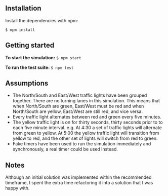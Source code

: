 ## Installation

Install the dependencies with npm:

`$ npm install`

## Getting started

**To start the simulation:** `$ npm start`

**To run the test suite:** `$ npm test`

## Assumptions

- The North/South and East/West traffic lights have been grouped together. There are no turning lanes in this simulation. This means that when North/South are green, East/West must be red and when North/South are yellow, East/West are still red, and vice versa.
- Every traffic light alternates between red and green every five minutes.
- The yellow traffic light is on for thirty seconds, thirty seconds prior to to each five minute interval. e.g. At 4:30 a set of traffic lights will alternate from green to yellow. At 5:00 the yellow traffic light will transition from yellow to red, and the other set of lights will switch from red to green.
- Fake timers have been used to run the simulation immediately and synchronously, a real timer could be used instead.

## Notes

Although an initial solution was implemented within the recommended timeframe, I spent the extra time refactoring it into a solution that I was happy with.

